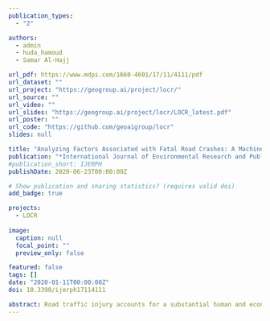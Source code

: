 ```yaml
---
publication_types:
  - "2"

authors:
  - admin
  - huda_hamoud
  - Samar Al-Hajj

url_pdf: https://www.mdpi.com/1660-4601/17/11/4111/pdf
url_dataset: ""
url_project: "https://geogroup.ai/project/locr/"
url_source: ""
url_video: ""
url_slides: "https://geogroup.ai/project/locr/LOCR_latest.pdf"
url_poster: ""
url_code: "https://github.com/geoaigroup/locr"
slides: null

title: "Analyzing Factors Associated with Fatal Road Crashes: A Machine Learning Approach"
publication: "*International Journal of Environmental Research and Public Health*"
#publication_short: IJERPH
publishDate: 2020-06-23T00:00:00Z

# Show publication and sharing statistics? (requires valid doi)
add_badge: true

projects:
  - LOCR
  
image:
  caption: null
  focal_point: ""
  preview_only: false

featured: false
tags: []
date: "2020-01-11T00:00:00Z"
doi: 10.3390/ijerph17114111

abstract: Road traffic injury accounts for a substantial human and economic burden globally. Understanding risk factors contributing to fatal injuries is of paramount importance. In this study, we proposed a model that adopts a hybrid ensemble machine learning classifier structured from sequential minimal optimization and decision trees to identify risk factors contributing to fatal road injuries. The model was constructed, trained, tested, and validated using the Lebanese Road Accidents Platform (LRAP) database of 8,482 road crash incidents, with fatality occurrence as the outcome variable. A sensitivity analysis was conducted to examine the influence of multiple factors on fatality occurrence. Seven out of the nine selected independent variables were significantly associated with fatality occurrence, namely, crash type, injury severity, spatial cluster-ID, and crash time (hour). Evidence gained from the model data analysis will be adopted by policymakers and key stakeholders to gain insights into major contributing factors associated with fatal road   crashes and to translate knowledge into safety programs and enhanced road policies.
---
```

